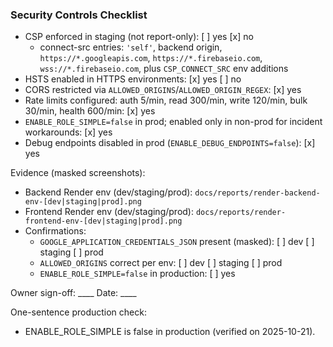 ### Security Controls Checklist

- CSP enforced in staging (not report-only): [ ] yes  [x] no
  - connect-src entries: `'self'`, backend origin, `https://*.googleapis.com`, `https://*.firebaseio.com`, `wss://*.firebaseio.com`, plus `CSP_CONNECT_SRC` env additions
- HSTS enabled in HTTPS environments: [x] yes  [ ] no
- CORS restricted via `ALLOWED_ORIGINS`/`ALLOWED_ORIGIN_REGEX`: [x] yes
- Rate limits configured: auth 5/min, read 300/min, write 120/min, bulk 30/min, health 600/min: [x] yes
- `ENABLE_ROLE_SIMPLE=false` in prod; enabled only in non-prod for incident workarounds: [x] yes
- Debug endpoints disabled in prod (`ENABLE_DEBUG_ENDPOINTS=false`): [x] yes

Evidence (masked screenshots):
- Backend Render env (dev/staging/prod): `docs/reports/render-backend-env-[dev|staging|prod].png`
- Frontend Render env (dev/staging/prod): `docs/reports/render-frontend-env-[dev|staging|prod].png`
- Confirmations:
  - `GOOGLE_APPLICATION_CREDENTIALS_JSON` present (masked): [ ] dev [ ] staging [ ] prod
  - `ALLOWED_ORIGINS` correct per env: [ ] dev [ ] staging [ ] prod
  - `ENABLE_ROLE_SIMPLE=false` in production: [ ] yes

Owner sign-off: ____  Date: ____



One-sentence production check:

- ENABLE_ROLE_SIMPLE is false in production (verified on 2025-10-21).
